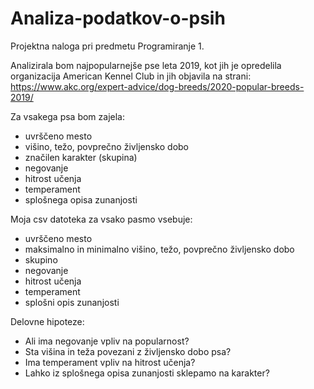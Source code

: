 # Analiza-podatkov-o-psih
Projektna naloga pri predmetu Programiranje 1.

Analizirala bom najpopularnejše pse leta 2019, kot jih je opredelila organizacija American Kennel Club in jih objavila na strani:
https://www.akc.org/expert-advice/dog-breeds/2020-popular-breeds-2019/

Za vsakega psa bom zajela:
- uvrščeno mesto
- višino, težo, povprečno življensko dobo
- značilen karakter (skupina)
- negovanje 
- hitrost učenja
- temperament
- splošnega opisa zunanjosti

Moja csv datoteka za vsako pasmo vsebuje:
- uvrščeno mesto
- maksimalno in minimalno višino, težo, 
povprečno življensko dobo
- skupino
- negovanje 
- hitrost učenja
- temperament
- splošni opis zunanjosti

Delovne hipoteze:
- Ali ima negovanje vpliv na popularnost?
- Sta višina in teža povezani z življensko dobo psa?
- Ima temperament vpliv na hitrost učenja?
- Lahko iz splošnega opisa zunanjosti sklepamo na karakter?
